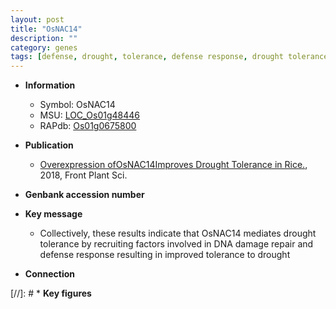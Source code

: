 ```yaml
---
layout: post
title: "OsNAC14"
description: ""
category: genes
tags: [defense, drought, tolerance, defense response, drought tolerance]
---
```


* **Information**  
    + Symbol: OsNAC14  
    + MSU: [LOC_Os01g48446](http://rice.plantbiology.msu.edu/cgi-bin/ORF_infopage.cgi?orf=LOC_Os01g48446)  
    + RAPdb: [Os01g0675800](http://rapdb.dna.affrc.go.jp/viewer/gbrowse_details/irgsp1?name=Os01g0675800)  

* **Publication**  
    + [Overexpression ofOsNAC14Improves Drought Tolerance in Rice.](http://www.ncbi.nlm.nih.gov/pubmed?term=Overexpression+ofOsNAC14Improves+Drought+Tolerance+in+Rice.%5BTitle%5D), 2018, Front Plant Sci.

* **Genbank accession number**  

* **Key message**  
    + Collectively, these results indicate that OsNAC14 mediates drought tolerance by recruiting factors involved in DNA damage repair and defense response resulting in improved tolerance to drought

* **Connection**  

[//]: # * **Key figures**  


